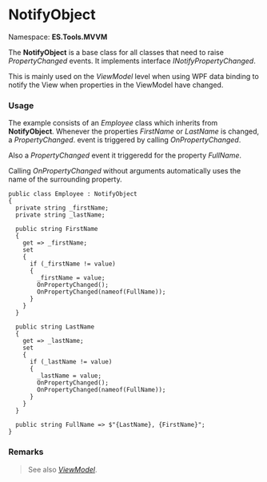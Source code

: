 # NotifyObject
Namespace: **ES.Tools.MVVM**

The **NotifyObject** is a base class for all classes that need to raise *PropertyChanged* events. It implements interface *INotifyPropertyChanged*.

This is mainly used on the *ViewModel* level when using WPF data binding to notify the View when properties in the ViewModel have changed.

### Usage

The example consists of an *Employee* class which inherits from **NotifyObject**. Whenever the properties *FirstName* or *LastName* is changed, a *PropertyChanged*. event is triggered by calling *OnPropertyChanged*.

Also a *PropertyChanged* event it triggeredd for the property *FullName*.

Calling *OnPropertyChanged* without arguments automatically uses the name of the surrounding property.

``` CSharp
public class Employee : NotifyObject
{
  private string _firstName;
  private string _lastName;

  public string FirstName
  {
    get => _firstName;
    set
    {
      if (_firstName != value)
      {
        _firstName = value;
        OnPropertyChanged();
        OnPropertyChanged(nameof(FullName));
      }
    }
  }

  public string LastName
  {
    get => _lastName;
    set
    {
      if (_lastName != value)
      {
        _lastName = value;
        OnPropertyChanged();
        OnPropertyChanged(nameof(FullName));
      }
    }
  }

  public string FullName => $"{LastName}, {FirstName}";
}
```

### Remarks
>See also [*ViewModel*](ViewModel).